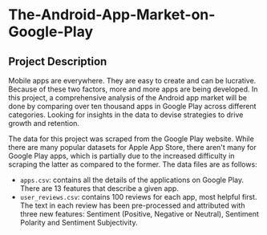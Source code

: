 # The-Android-App-Market-on-Google-Play
Project Description
---
Mobile apps are everywhere. They are easy to create and can be lucrative. Because of these two factors, more and more apps are being developed. In this project, a comprehensive analysis of the Android app market will be done by comparing over ten thousand apps in Google Play across different categories. Looking for insights in the data to devise strategies to drive growth and retention.

The data for this project was scraped from the Google Play website. While there are many popular datasets for Apple App Store, there aren't many for Google Play apps, which is partially due to the increased difficulty in scraping the latter as compared to the former. The data files are as follows:
* `apps.csv`: contains all the details of the applications on Google Play. There are 13 features that describe a given app.
* `user_reviews.csv`: contains 100 reviews for each app, most helpful first. The text in each review has been pre-processed and attributed with three new features: Sentiment (Positive, Negative or Neutral), Sentiment Polarity and Sentiment Subjectivity.
